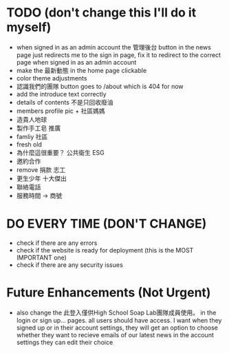# TODO (don't change this  I'll do it myself)
- when signed in as an admin account the 管理後台 button in the news page just redirects me to the sign in page, fix it to redirect to the correct page when signed in as an admin account
- make the 最新動態 in the home page clickable
- color theme adjustments
- 認識我們的團隊 button goes to /about which is 404 for now
- add the introduce text correctly
- details of contents 不是只回收廢油
- members profile pic + 社區媽媽
- 造貴人地球
- 製作手工皂 推廣
- famliy 社區
- fresh old
- 為什麼這很重要？ 公共衛生 ESG
- 邀約合作
- remove 捐款 志工
- 更生少年 十大傑出 
- 聯絡電話 
- 服務時間 -> 商號


# DO EVERY TIME (DON'T CHANGE)
- check if there are any errors 
- check if the website is ready for deployment (this is the MOST IMPORTANT one)
- check if there are any security issues    

# Future Enhancements (Not Urgent)
- also change the  此登入僅供High School Soap Lab團隊成員使用。 in the login or sign up... pages. all users should have access. I want when they signed up or in their account settings, they will get an option to choose whether they want to recieve emails of our latest news in the account settings they can edit their choice